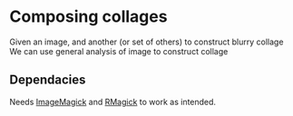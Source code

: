 Composing collages
==================

Given an image, and another (or set of others) to construct blurry collage
We can use general analysis of image to construct collage

Dependacies
-----------

Needs [ImageMagick](http://www.imagemagick.org) and
[RMagick](http://rmagick.rubyforge.org) to work as
intended.

